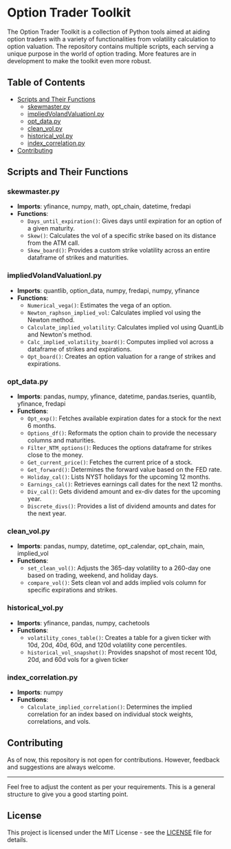 # Option Trader Toolkit

The Option Trader Toolkit is a collection of Python tools aimed at aiding option traders with a variety of functionalities from volatility calculation to option valuation. The repository contains multiple scripts, each serving a unique purpose in the world of option trading. More features are in development to make the toolkit even more robust.

## Table of Contents

- [Scripts and Their Functions](#scripts-and-their-functions)
  - [skewmaster.py](#skewmasterpy)
  - [impliedVolandValuationl.py](#impliedvolandvaluationlpy)
  - [opt_data.py](#opt_datapy)
  - [clean_vol.py](#clean_volpy)
  - [historical_vol.py](#historical_volpy)
  - [index_correlation.py](#index_correlationpy)
- [Contributing](#contributing)

## Scripts and Their Functions

### skewmaster.py

- **Imports**: yfinance, numpy, math, opt_chain, datetime, fredapi
- **Functions**:
  - `Days_until_expiration()`: Gives days until expiration for an option of a given maturity.
  - `Skew()`: Calculates the vol of a specific strike based on its distance from the ATM call.
  - `Skew_board()`: Provides a custom strike volatility across an entire dataframe of strikes and maturities.

### impliedVolandValuationl.py

- **Imports**: quantlib, option_data, numpy, fredapi, numpy, yfinance
- **Functions**:
  - `Numerical_vega()`: Estimates the vega of an option.
  - `Newton_raphson_implied_vol`: Calculates implied vol using the Newton method.
  - `Calculate_implied_volatility`: Calculates implied vol using QuantLib and Newton's method.
  - `Calc_implied_volatility_board()`: Computes implied vol across a dataframe of strikes and expirations.
  - `Opt_board()`: Creates an option valuation for a range of strikes and expirations.

### opt_data.py

- **Imports**: pandas, numpy, yfinance, datetime, pandas.tseries, quantlib, yfinance, fredapi
- **Functions**:
  - `Opt_exp()`: Fetches available expiration dates for a stock for the next 6 months.
  - `Options_df()`: Reformats the option chain to provide the necessary columns and maturities.
  - `Filter_NTM_options()`: Reduces the options dataframe for strikes close to the money.
  - `Get_current_price()`: Fetches the current price of a stock.
  - `Get_forward()`: Determines the forward value based on the FED rate.
  - `Holiday_cal()`: Lists NYST holidays for the upcoming 12 months.
  - `Earnings_cal()`: Retrieves earnings call dates for the next 12 months.
  - `Div_cal()`: Gets dividend amount and ex-div dates for the upcoming year.
  - `Discrete_divs()`: Provides a list of dividend amounts and dates for the next year.

### clean_vol.py

- **Imports**: pandas, numpy, datetime, opt_calendar, opt_chain, main, implied_vol
- **Functions**:
  - `set_clean_vol()`: Adjusts the 365-day volatility to a 260-day one based on trading, weekend, and holiday days.
  - `compare_vol()`: Sets clean vol and adds implied vols column for specific expirations and strikes.

### historical_vol.py

- **Imports**: yfinance, pandas, numpy, cachetools
- **Functions**:
  - `volatility_cones_table()`: Creates a table for a given ticker with 10d, 20d, 40d, 60d, and 120d volatility cone percentiles.
  - `historical_vol_snapshot()`: Provides snapshot of most recent 10d, 20d, and 60d vols for a given ticker

### index_correlation.py

- **Imports**: numpy
- **Functions**:
  - `Calculate_implied_correlation()`: Determines the implied correlation for an index based on individual stock weights, correlations, and vols.

## Contributing

As of now, this repository is not open for contributions. However, feedback and suggestions are always welcome.

---

Feel free to adjust the content as per your requirements. This is a general structure to give you a good starting point.

## License

This project is licensed under the MIT License - see the [LICENSE](LICENSE) file for details.
